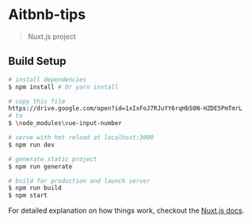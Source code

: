 # Aitbnb-tips

> Nuxt.js project

## Build Setup

``` bash
# install dependencies
$ npm install # Or yarn install

# copy this file
https://drive.google.com/open?id=1xIxFoJ7RJuYY6rqHb50N-HZDE5PmTmrL
# to
$ \node_modules\vue-input-number

# serve with hot reload at localhost:3000
$ npm run dev

# generate static project
$ npm run generate

# build for production and launch server
$ npm run build
$ npm start
```

For detailed explanation on how things work, checkout the [Nuxt.js docs](https://github.com/nuxt/nuxt.js).
